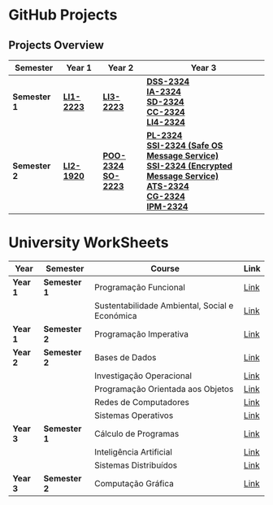 # GitHub Projects

## Projects Overview

| **Semester** | **Year 1** | **Year 2** | **Year 3** |
|--------------|------------|------------|------------|
| **Semester 1** | [**LI1-2223**](https://github.com/NopeGuy/BlockDudeHaskell) | [**LI3-2223**](https://github.com/NopeGuy/LI3-2223) | [**DSS-2324**](https://github.com/NopeGuy/DSS-2324) <br> [**IA-2324**](https://github.com/NopeGuy/IA-2324) <br> [**SD-2324**](https://github.com/NopeGuy/SD-2324) <br> [**CC-2324**](https://github.com/NopeGuy/CC-2324/tree/main) <br> [**LI4-2324**](https://github.com/NopeGuy/LI4-2324) |
| **Semester 2** | [**LI2-1920**](https://github.com/NopeGuy/LI2-1920) | [**POO-2324**](https://github.com/NopeGuy/POO-2324) <br> [**SO-2223**](https://github.com/NopeGuy/SO2223) | [**PL-2324**](https://github.com/NopeGuy/PL-2324) <br> [**SSI-2324 (Safe OS Message Service)**](https://github.com/NopeGuy/SSI-2324/tree/main/TPs/TP2) <br> [**SSI-2324 (Encrypted Message Service)**](https://github.com/NopeGuy/SSI-2324/tree/main/TPs/TP1) <br> [**ATS-2324**](https://github.com/NopeGuy/ATS-2324) <br> [**CG-2324**](https://github.com/NopeGuy/CG-2324) <br> [**IPM-2324**](https://github.com/NopeGuy/IPM-2324) |



# University WorkSheets

| **Year** | **Semester** | **Course** | **Link** |
|----------|--------------|------------|----------|
| **Year 1** | **Semester 1** | Programação Funcional | [Link](https://github.com/NopeGuy/University-WorkSheets/tree/main/1%C2%BA%20Ano/PF) |
| | | Sustentabilidade Ambiental, Social e Económica | [Link](https://niceme.me/) |
| **Year 1** | **Semester 2** | Programação Imperativa | [Link](https://github.com/NopeGuy/University-WorkSheets/tree/main/1%C2%BA%20Ano/PI) |
| **Year 2** | **Semester 2** | Bases de Dados | [Link](https://github.com/NopeGuy/University-WorkSheets/tree/main/2%C2%BA%20Ano/BD) |
| | | Investigação Operacional | [Link](https://github.com/NopeGuy/University-WorkSheets/tree/main/2%C2%BA%20Ano/IO) |
| | | Programação Orientada aos Objetos | [Link](https://github.com/NopeGuy/University-WorkSheets/tree/main/2%C2%BA%20Ano/POO) |
| | | Redes de Computadores | [Link](https://github.com/NopeGuy/University-WorkSheets/tree/main/2%C2%BA%20Ano/RC) |
| | | Sistemas Operativos | [Link](https://github.com/NopeGuy/University-WorkSheets/tree/main/2%C2%BA%20Ano/SO) |
| **Year 3** | **Semester 1** | Cálculo de Programas | [Link](https://github.com/NopeGuy/University-WorkSheets/tree/main/3%C2%BA%20Ano/CP) |
| | | Inteligência Artificial | [Link](https://github.com/NopeGuy/University-WorkSheets/tree/main/3%C2%BA%20Ano/IA) |
| | | Sistemas Distribuídos | [Link](https://github.com/NopeGuy/University-WorkSheets/tree/main/3%C2%BA%20Ano/SD) |
| **Year 3** | **Semester 2** | Computação Gráfica | [Link](https://github.com/NopeGuy/University-WorkSheets/tree/main/3%C2%BA%20Ano/CG)  |


